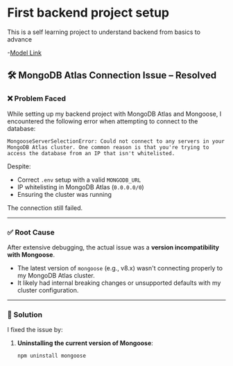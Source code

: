 # First backend project setup 

This is a self learning project to understand backend from basics to advance

-[Model Link](https://app.eraser.io/workspace/YtPqZ1VogxGy1jzIDkzj)

## 🛠️ MongoDB Atlas Connection Issue – Resolved

### ❌ Problem Faced

While setting up my backend project with MongoDB Atlas and Mongoose, I encountered the following error when attempting to connect to the database:

`MongooseServerSelectionError: Could not connect to any servers in your MongoDB Atlas cluster.
One common reason is that you're trying to access the database from an IP that isn't whitelisted.`


Despite:
- Correct `.env` setup with a valid `MONGODB_URL`
- IP whitelisting in MongoDB Atlas (`0.0.0.0/0`)
- Ensuring the cluster was running

The connection still failed.

---

### ✅ Root Cause

After extensive debugging, the actual issue was a **version incompatibility with Mongoose**.

- The latest version of `mongoose` (e.g., v8.x) wasn't connecting properly to my MongoDB Atlas cluster.
- It likely had internal breaking changes or unsupported defaults with my cluster configuration.

---

### 🧪 Solution

I fixed the issue by:

1. **Uninstalling the current version of Mongoose**:
   ```bash
   npm uninstall mongoose

